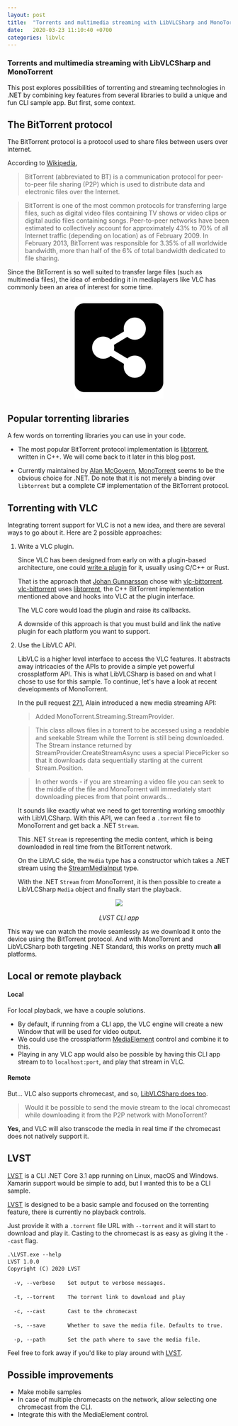```yaml
---
layout: post
title:  "Torrents and multimedia streaming with LibVLCSharp and MonoTorrent"
date:   2020-03-23 11:10:40 +0700
categories: libvlc
---
```


### Torrents and multimedia streaming with LibVLCSharp and MonoTorrent

This post explores possibilities of torrenting and streaming technologies in .NET by combining key features from several libraries to build a unique and fun CLI sample app. But first, some context.

## The BitTorrent protocol

The BitTorrent protocol is a protocol used to share files between users over internet.

According to [Wikipedia](https://en.wikipedia.org/wiki/BitTorrent),
> BitTorrent (abbreviated to BT) is a communication protocol for peer-to-peer file sharing (P2P) which is used to distribute data and electronic files over the Internet.

> BitTorrent is one of the most common protocols for transferring large files, such as digital video files containing TV shows or video clips or digital audio files containing songs. Peer-to-peer networks have been estimated to collectively account for approximately 43% to 70% of all Internet traffic (depending on location) as of February 2009. In February 2013, BitTorrent was responsible for 3.35% of all worldwide bandwidth, more than half of the 6% of total bandwidth dedicated to file sharing.

Since the BitTorrent is so well suited to transfer large files (such as multimedia files), the idea of embedding it in mediaplayers like VLC has commonly been an area of interest for some time.

<p align="center">
    <img src="/assets/file-sharing.png"/>
</p>

## Popular torrenting libraries

A few words on torrenting libraries you can use in your code.

- The most popular BitTorrent protocol implementation is [libtorrent](https://github.com/arvidn/libtorrent/), written in C++. We will come back to it later in this blog post.

- Currently maintained by [Alan McGovern](https://github.com/alanmcgovern), [MonoTorrent](https://github.com/alanmcgovern/monotorrent) seems to be the obvious choice for .NET. Do note that it is not merely a binding over `libtorrent` but a complete C# implementation of the BitTorrent protocol.

## Torrenting with VLC

Integrating torrent support for VLC is not a new idea, and there are several ways to go about it. Here are 2 possible approaches:

1. Write a VLC plugin.

    Since VLC has been designed from early on with a plugin-based architecture, one could [write a plugin](https://wiki.videolan.org/Hacker_Guide/How_To_Write_a_Module/) for it, usually using C/C++ or Rust.

    That is the approach that [Johan Gunnarsson](https://github.com/johang) chose with [vlc-bittorrent](https://github.com/johang/vlc-bittorrent). [vlc-bittorrent](https://github.com/johang/vlc-bittorrent) uses [libtorrent](https://github.com/arvidn/libtorrent/), the C++ BitTorrent implementation mentioned above and hooks into VLC at the plugin interface. 

    The VLC core would load the plugin and raise its callbacks.

    A downside of this approach is that you must build and link the native plugin for each platform you want to support.

2. Use the LibVLC API.

    LibVLC is a higher level interface to access the VLC features. It abstracts away intricacies of the APIs to provide a simple yet powerful crossplatform API. This is what LibVLCSharp is based on and what I chose to use for this sample. To continue, let's have a look at recent developments of MonoTorrent.

    In the pull request [271](https://github.com/alanmcgovern/monotorrent/pull/271), Alain introduced a new media streaming API:

    > Added MonoTorrent.Streaming.StreamProvider. 

    > This class allows files in a torrent to be accessed using a readable and seekable Stream while the Torrent is still being downloaded. The Stream instance returned by StreamProvider.CreateStreamAsync uses a special PiecePicker so that it downloads data sequentially starting at the current Stream.Position. 

    > In other words - if you are streaming a video file you can seek to the middle of the file and MonoTorrent will immediately start downloading pieces from that point onwards…

    It sounds like exactly what we need to get torrenting working smoothly with LibVLCSharp. With this API, we can feed a `.torrent` file to MonoTorrent and get back a .NET `Stream`.
    
    This .NET `Stream` is representing the media content, which is being downloaded in real time from the BitTorrent network.

    On the LibVLC side, the `Media` type has a constructor which takes a .NET stream using the [StreamMediaInput](https://github.com/videolan/libvlcsharp/blob/3.x/LibVLCSharp/Shared/StreamMediaInput.cs) type.

    With the .NET `Stream` from MonoTorrent, it is then possible to create a LibVLCSharp `Media` object and finally start the playback.

<p align="center">
    <img src="/assets/lvst.gif"/>
</p>
<p align="center">
    <i>LVST CLI app</i>
</p>


This way we can watch the movie seamlessly as we download it onto the device using the BitTorrent protocol. And with MonoTorrent and LibVLCSharp both targeting .NET Standard, this works on pretty much **all** platforms.

## Local or remote playback

#### Local
For local playback, we have a couple solutions. 
- By default, if running from a CLI app, the VLC engine will create a new Window that will be used for video output.
- We could use the crossplatform [MediaElement](http://localhost:4000/libvlc/crossplatform/xamarin/forms/2019/08/13/MediaPlayerElement-Plug-and-play-LibVLCSharp-UI-video-control.html) control and combine it to this.
- Playing in any VLC app would also be possible by having this CLI app stream to to `localhost:port`, and play that stream in VLC.

#### Remote

But... VLC also supports chromecast, and so, [LibVLCSharp does too](https://mfkl.github.io/chromecast/2018/10/21/High-performance-cross-platform-streaming-with-libvlc-and-Chromecast-on-.NET.html).

> Would it be possible to send the movie stream to the local chromecast while downloading it from the P2P network with MonoTorrent? 

**Yes**, and VLC will also transcode the media in real time if the chromecast does not natively support it.

## LVST

[LVST](https://github.com/mfkl/lvst) is a CLI .NET Core 3.1 app running on Linux, macOS and Windows. Xamarin support would be simple to add, but I wanted this to be a CLI sample.

[LVST](https://github.com/mfkl/lvst) is designed to be a basic sample and focused on the torrenting feature, there is currently no playback controls.

Just provide it with a `.torrent` file URL with `--torrent` and it will start to download and play it. Casting to the chromecast is as easy as giving it the `--cast` flag.

```
.\LVST.exe --help
LVST 1.0.0
Copyright (C) 2020 LVST

  -v, --verbose    Set output to verbose messages.

  -t, --torrent    The torrent link to download and play

  -c, --cast       Cast to the chromecast

  -s, --save       Whether to save the media file. Defaults to true.

  -p, --path       Set the path where to save the media file.
```

Feel free to fork away if you'd like to play around with [LVST](https://github.com/mfkl/lvst).

## Possible improvements

- Make mobile samples
- In case of multiple chromecasts on the network, allow selecting one chromecast from the CLI.
- Integrate this with the MediaElement control.